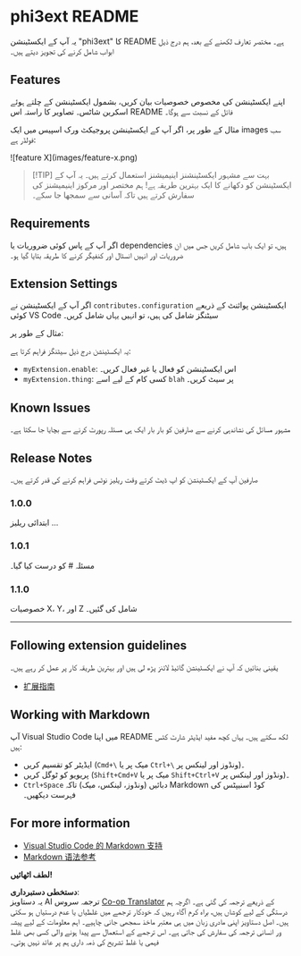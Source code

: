 <!--
CO_OP_TRANSLATOR_METADATA:
{
  "original_hash": "be0b2937160c486180ded27e4f14adeb",
  "translation_date": "2025-07-16T16:33:35+00:00",
  "source_file": "code/07.Lab/01/AIPC/extensions/phi3ext/README.md",
  "language_code": "ur"
}
-->
# phi3ext README

یہ آپ کے ایکسٹینشن "phi3ext" کا README ہے۔ مختصر تعارف لکھنے کے بعد، ہم درج ذیل ابواب شامل کرنے کی تجویز دیتے ہیں۔

## Features

اپنے ایکسٹینشن کی مخصوص خصوصیات بیان کریں، بشمول ایکسٹینشن کے چلتے ہوئے اسکرین شاٹس۔ تصاویر کا راستہ اس README فائل کے نسبت سے ہوگا۔

مثال کے طور پر، اگر آپ کے ایکسٹینشن پروجیکٹ ورک اسپیس میں ایک images سب فولڈر ہے:

\!\[feature X\]\(images/feature-x.png\)

> [!TIP] بہت سے مشہور ایکسٹینشنز اینیمیشنز استعمال کرتے ہیں۔ یہ آپ کے ایکسٹینشن کو دکھانے کا ایک بہترین طریقہ ہے! ہم مختصر اور مرکوز اینیمیشنز کی سفارش کرتے ہیں تاکہ آسانی سے سمجھا جا سکے۔

## Requirements

اگر آپ کے پاس کوئی ضروریات یا dependencies ہیں، تو ایک باب شامل کریں جس میں ان ضروریات اور انہیں انسٹال اور کنفیگر کرنے کا طریقہ بتایا گیا ہو۔

## Extension Settings

اگر آپ کے ایکسٹینشن نے `contributes.configuration` ایکسٹینشن پوائنٹ کے ذریعے کوئی VS Code سیٹنگز شامل کی ہیں، تو انہیں یہاں شامل کریں۔

مثال کے طور پر:

یہ ایکسٹینشن درج ذیل سیٹنگز فراہم کرتا ہے:

* `myExtension.enable`: اس ایکسٹینشن کو فعال یا غیر فعال کریں۔
* `myExtension.thing`: کسی کام کے لیے اسے `blah` پر سیٹ کریں۔

## Known Issues

مشہور مسائل کی نشاندہی کرنے سے صارفین کو بار بار ایک ہی مسئلہ رپورٹ کرنے سے بچایا جا سکتا ہے۔

## Release Notes

صارفین آپ کے ایکسٹینشن کو اپ ڈیٹ کرتے وقت ریلیز نوٹس فراہم کرنے کی قدر کرتے ہیں۔

### 1.0.0

ابتدائی ریلیز ...

### 1.0.1

مسئلہ # کو درست کیا گیا۔

### 1.1.0

خصوصیات X، Y، اور Z شامل کی گئیں۔

---

## Following extension guidelines

یقینی بنائیں کہ آپ نے ایکسٹینشن گائیڈ لائنز پڑھ لی ہیں اور بہترین طریقہ کار پر عمل کر رہے ہیں۔

* [扩展指南](https://code.visualstudio.com/api/references/extension-guidelines?WT.mc_id=aiml-137032-kinfeylo)

## Working with Markdown

آپ Visual Studio Code میں اپنا README لکھ سکتے ہیں۔ یہاں کچھ مفید ایڈیٹر شارٹ کٹس ہیں:

* ایڈیٹر کو تقسیم کریں (`Cmd+\` میک پر یا `Ctrl+\` ونڈوز اور لینکس پر)۔
* پریویو کو ٹوگل کریں (`Shift+Cmd+V` میک پر یا `Shift+Ctrl+V` ونڈوز اور لینکس پر)۔
* `Ctrl+Space` دبائیں (ونڈوز، لینکس، میک) تاکہ Markdown کوڈ اسنیپٹس کی فہرست دیکھیں۔

## For more information

* [Visual Studio Code 的 Markdown 支持](http://code.visualstudio.com/docs/languages/markdown?WT.mc_id=aiml-137032-kinfeylo)
* [Markdown 语法参考](https://help.github.com/articles/markdown-basics/)

**لطف اٹھائیں!**

**دستخطی دستبرداری**:  
یہ دستاویز AI ترجمہ سروس [Co-op Translator](https://github.com/Azure/co-op-translator) کے ذریعے ترجمہ کی گئی ہے۔ اگرچہ ہم درستگی کے لیے کوشاں ہیں، براہ کرم آگاہ رہیں کہ خودکار ترجمے میں غلطیاں یا عدم درستیاں ہو سکتی ہیں۔ اصل دستاویز اپنی مادری زبان میں ہی معتبر ماخذ سمجھی جانی چاہیے۔ اہم معلومات کے لیے پیشہ ور انسانی ترجمہ کی سفارش کی جاتی ہے۔ اس ترجمے کے استعمال سے پیدا ہونے والی کسی بھی غلط فہمی یا غلط تشریح کی ذمہ داری ہم پر عائد نہیں ہوتی۔